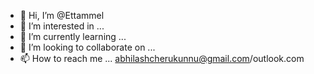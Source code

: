 - 👋 Hi, I’m @Ettammel
- 👀 I’m interested in ...
- 🌱 I’m currently learning ...
- 💞️ I’m looking to collaborate on ...
- 📫 How to reach me ... abhilashcherukunnu@gmail.com/outlook.com

<!---
Ettammel/Ettammel is a ✨ special ✨ repository because its `README.md` (this file) appears on your GitHub profile.
You can click the Preview link to take a look at your changes.
--->
